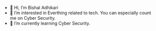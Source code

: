 - 👋 Hi, I’m Bishal Adhikari
- 👀 I’m interested in Everthing related to tech. You can especially count me on Cyber Security.
- 🌱 I’m currently learning Cyber Security.

<!---
Bishaladhikari2000/Bishaladhikari2000 is a ✨ special ✨ repository because its `README.md` (this file) appears on your GitHub profile.
You can click the Preview link to take a look at your changes.
--->
